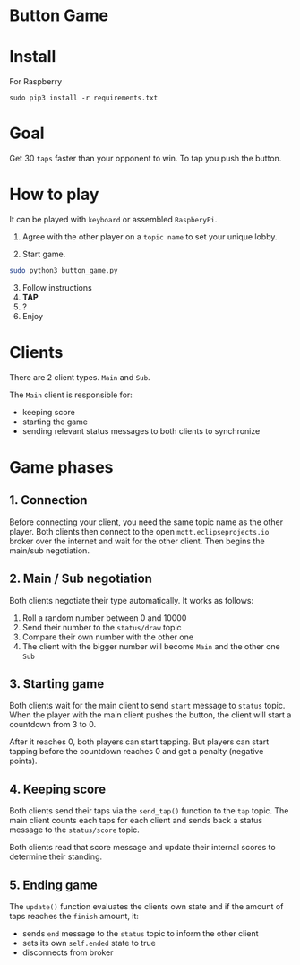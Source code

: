 # Button Game

# Install

For Raspberry

    sudo pip3 install -r requirements.txt

# Goal
Get 30 `taps` faster than your opponent to win. To tap you push the button.

# How to play
It can be played with `keyboard` or assembled `RaspberyPi`.

1. Agree with the other player on a `topic name` to set your unique lobby.

2. Start game.

```bash    
sudo python3 button_game.py
```

3. Follow instructions
4. **TAP**
5. ?
6. Enjoy

# Clients
There are 2 client types. `Main` and `Sub`.

The `Main` client is responsible for:
  - keeping score
  - starting the game
  - sending relevant status messages to both clients to synchronize

# Game phases
## 1. Connection
Before connecting your client, you need the same topic name as the other player.
Both clients then connect to the open `mqtt.eclipseprojects.io` broker over the internet and wait for the other client. Then begins the main/sub negotiation.

## 2. Main / Sub negotiation
Both clients negotiate their type automatically. It works as follows:
1. Roll a random number between 0 and 10000
2. Send their number to the `status/draw` topic
3. Compare their own number with the other one
4. The client with the bigger number will become `Main` and the other one `Sub`

## 3. Starting game
Both clients wait for the main client to send `start` message to `status` topic. 
When the player with the main client pushes the button, the client will start a countdown from 3 to 0.

After it reaches 0, both players can start tapping. But players can start tapping before the countdown reaches 0 and get a penalty (negative points).

## 4. Keeping score
Both clients send their taps via the `send_tap()` function to the `tap` topic. The main client counts each taps for each client and sends back a status message to the `status/score` topic. 

Both clients read that score message and update their internal scores to determine their standing.

## 5. Ending game
The `update()` function evaluates the clients own state and if the amount of taps reaches the `finish` amount, it:
  - sends `end` message to the `status` topic to inform the other client
  - sets its own `self.ended` state to true
  - disconnects from broker